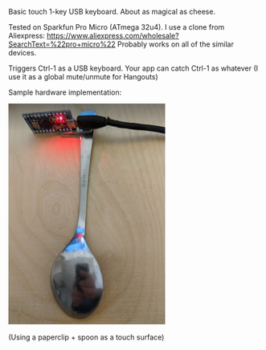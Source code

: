 Basic touch 1-key USB keyboard. About as magical as cheese.

Tested on Sparkfun Pro Micro (ATmega 32u4). I use a clone from Aliexpress: https://www.aliexpress.com/wholesale?SearchText=%22pro+micro%22
Probably works on all of the similar devices. 

Triggers Ctrl-1 as a USB keyboard. Your app can catch Ctrl-1 as whatever (I use it as a global mute/unmute for Hangouts)

Sample hardware implementation:

![SpoonKey](SimpleTouchSpoon.png?raw=true "SpoonKey")

(Using a paperclip + spoon as a touch surface)

